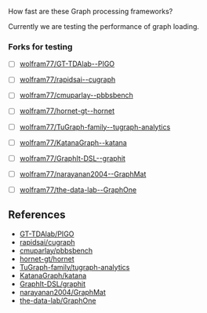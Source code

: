 How fast are these Graph processing frameworks?

Currently we are testing the performance of graph loading.



### Forks for testing

- [ ] [wolfram77/GT-TDAlab--PIGO](https://github.com/wolfram77/GT-TDAlab--PIGO)
- [ ] [wolfram77/rapidsai--cugraph](https://github.com/wolfram77/rapidsai--cugraph)
- [ ] [wolfram77/cmuparlay--pbbsbench](https://github.com/wolfram77/cmuparlay--pbbsbench)
- [ ] [wolfram77/hornet-gt--hornet](https://github.com/wolfram77/hornet-gt--hornet)
- [ ] [wolfram77/TuGraph-family--tugraph-analytics](https://github.com/wolfram77/TuGraph-family--tugraph-analytics)
- [ ] [wolfram77/KatanaGraph--katana](https://github.com/wolfram77/KatanaGraph--katana)
- [ ] [wolfram77/GraphIt-DSL--graphit](https://github.com/wolfram77/GraphIt-DSL--graphit)
- [ ] [wolfram77/narayanan2004--GraphMat](https://github.com/wolfram77/narayanan2004--GraphMat)
- [ ] [wolfram77/the-data-lab--GraphOne](https://github.com/wolfram77/the-data-lab--GraphOne)


## References

- [GT-TDAlab/PIGO](https://github.com/GT-TDAlab/PIGO)
- [rapidsai/cugraph](https://github.com/rapidsai/cugraph)
- [cmuparlay/pbbsbench](https://github.com/cmuparlay/pbbsbench)
- [hornet-gt/hornet](https://github.com/hornet-gt/hornet)
- [TuGraph-family/tugraph-analytics](https://github.com/TuGraph-family/tugraph-analytics)
- [KatanaGraph/katana](https://github.com/KatanaGraph/katana)
- [GraphIt-DSL/graphit](https://github.com/GraphIt-DSL/graphit)
- [narayanan2004/GraphMat](https://github.com/narayanan2004/GraphMat)
- [the-data-lab/GraphOne](https://github.com/the-data-lab/GraphOne)
